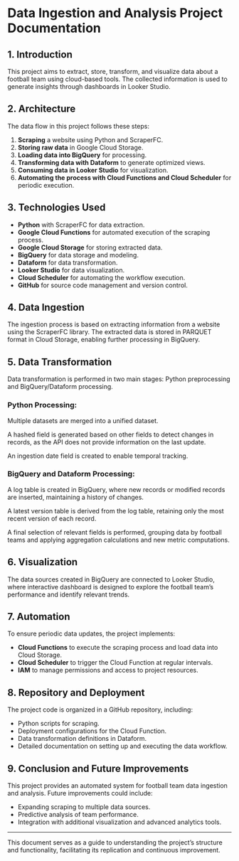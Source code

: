 # Data Ingestion and Analysis Project Documentation

## 1. Introduction
This project aims to extract, store, transform, and visualize data about a football team using cloud-based tools. The collected information is used to generate insights through dashboards in Looker Studio.

## 2. Architecture
The data flow in this project follows these steps:
1. **Scraping** a website using Python and ScraperFC.
2. **Storing raw data** in Google Cloud Storage.
3. **Loading data into BigQuery** for processing.
4. **Transforming data with Dataform** to generate optimized views.
5. **Consuming data in Looker Studio** for visualization.
6. **Automating the process with Cloud Functions and Cloud Scheduler** for periodic execution.

## 3. Technologies Used
- **Python** with ScraperFC for data extraction.
- **Google Cloud Functions** for automated execution of the scraping process.
- **Google Cloud Storage** for storing extracted data.
- **BigQuery** for data storage and modeling.
- **Dataform** for data transformation.
- **Looker Studio** for data visualization.
- **Cloud Scheduler** for automating the workflow execution.
- **GitHub** for source code management and version control.

## 4. Data Ingestion
The ingestion process is based on extracting information from a website using the ScraperFC library. The extracted data is stored in PARQUET format in Cloud Storage, enabling further processing in BigQuery.

## 5. Data Transformation

Data transformation is performed in two main stages: Python preprocessing and BigQuery/Dataform processing.

### Python Processing:

Multiple datasets are merged into a unified dataset.

A hashed field is generated based on other fields to detect changes in records, as the API does not provide information on the last update.

An ingestion date field is created to enable temporal tracking.

### BigQuery and Dataform Processing:

A log table is created in BigQuery, where new records or modified records are inserted, maintaining a history of changes.

A latest version table is derived from the log table, retaining only the most recent version of each record.

A final selection of relevant fields is performed, grouping data by football teams and applying aggregation calculations and new metric computations.

## 6. Visualization
The data sources created in BigQuery are connected to Looker Studio, where interactive dashboard is designed to explore the football team’s performance and identify relevant trends.

## 7. Automation
To ensure periodic data updates, the project implements:
- **Cloud Functions** to execute the scraping process and load data into Cloud Storage.
- **Cloud Scheduler** to trigger the Cloud Function at regular intervals.
- **IAM** to manage permissions and access to project resources.

## 8. Repository and Deployment
The project code is organized in a GitHub repository, including:
- Python scripts for scraping.
- Deployment configurations for the Cloud Function.
- Data transformation definitions in Dataform.
- Detailed documentation on setting up and executing the data workflow.

## 9. Conclusion and Future Improvements
This project provides an automated system for football team data ingestion and analysis. Future improvements could include:
- Expanding scraping to multiple data sources.
- Predictive analysis of team performance.
- Integration with additional visualization and advanced analytics tools.

---

This document serves as a guide to understanding the project’s structure and functionality, facilitating its replication and continuous improvement.

